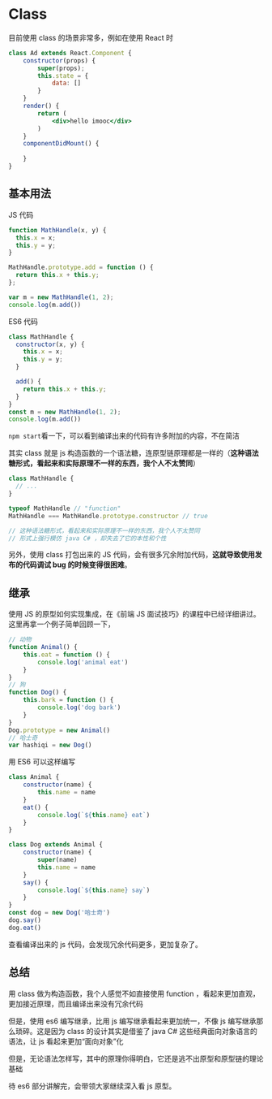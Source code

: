 # Class

目前使用 class 的场景非常多，例如在使用 React 时

```jsx
class Ad extends React.Component {
    constructor(props) {
        super(props);
        this.state = {
            data: []
        }
    }
    render() {
        return (
            <div>hello imooc</div>
        )
    }
    componentDidMount() {
        
    }
}
```

## 基本用法

JS 代码

```js
function MathHandle(x, y) {
  this.x = x;
  this.y = y;
}

MathHandle.prototype.add = function () {
  return this.x + this.y;
};

var m = new MathHandle(1, 2);
console.log(m.add())
```

ES6 代码

```js
class MathHandle {
  constructor(x, y) {
    this.x = x;
    this.y = y;
  }

  add() {
    return this.x + this.y;
  }
}
const m = new MathHandle(1, 2);
console.log(m.add())
```

`npm start`看一下，可以看到编译出来的代码有许多附加的内容，不在简洁

其实 class 就是 js 构造函数的一个语法糖，连原型链原理都是一样的（**这种语法糖形式，看起来和实际原理不一样的东西，我个人不太赞同**）

```js
class MathHandle {
  // ...
}

typeof MathHandle // "function"
MathHandle === MathHandle.prototype.constructor // true

// 这种语法糖形式，看起来和实际原理不一样的东西，我个人不太赞同
// 形式上强行模仿 java C# ，却失去了它的本性和个性
```

另外，使用 class 打包出来的 JS 代码，会有很多冗余附加代码，**这就导致使用发布的代码调试 bug 的时候变得很困难**。

## 继承

使用 JS 的原型如何实现集成，在《前端 JS 面试技巧》的课程中已经详细讲过。这里再拿一个例子简单回顾一下，

```js
// 动物
function Animal() {
    this.eat = function () {
        console.log('animal eat')
    }
}
// 狗
function Dog() {
    this.bark = function () {
        console.log('dog bark')
    }
}
Dog.prototype = new Animal()
// 哈士奇
var hashiqi = new Dog()
```

用 ES6 可以这样编写

```js
class Animal {
    constructor(name) {
        this.name = name
    }
    eat() {
        console.log(`${this.name} eat`)
    }
}

class Dog extends Animal {
    constructor(name) {
        super(name)
        this.name = name
    }
    say() {
        console.log(`${this.name} say`)
    }
}
const dog = new Dog('哈士奇')
dog.say()
dog.eat()
```

查看编译出来的 js 代码，会发现冗余代码更多，更加复杂了。

## 总结

用 class 做为构造函数，我个人感觉不如直接使用 function ，看起来更加直观，更加接近原理，而且编译出来没有冗余代码

但是，使用 es6 编写继承，比用 js 编写继承看起来更加统一，不像 js 编写继承那么琐碎。这是因为 class 的设计其实是借鉴了 java C# 这些经典面向对象语言的语法，让 js 看起来更加“面向对象”化

但是，无论语法怎样写，其中的原理你得明白，它还是逃不出原型和原型链的理论基础

待 es6 部分讲解完，会带领大家继续深入看 js 原型。
